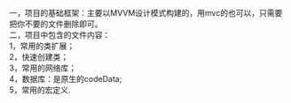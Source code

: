 
一，项目的基础框架：主要以MVVM设计模式构建的，用mvc的也可以，只需要把你不要的文件删除即可。
<br />
二，项目中包含的文件内容：<br />
   1，常用的类扩展；<br />
   2，快速创建类；<br />
   3，常用的网络库；<br />
4，数据库：是原生的codeData;<br />
   5，常用的宏定义.<br />

